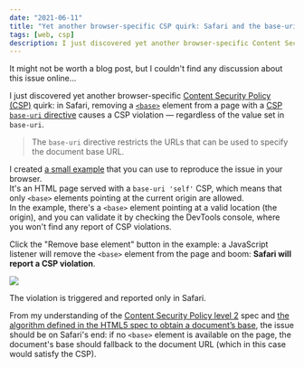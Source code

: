 ```yaml
---
date: "2021-06-11"
title: "Yet another browser-specific CSP quirk: Safari and the base-uri directive"
tags: [web, csp]
description: I just discovered yet another browser-specific Content Security Policy quirk — Safari reports a violation if a <base> element is removed when a CSP base-uri directive is set on the page.
---
```


It might not be worth a blog post, but I couldn't find any discussion about this issue online...

I just discovered yet another browser-specific [Content Security Policy (CSP)](https://developer.mozilla.org/en-US/docs/Web/HTTP/CSP) quirk: in Safari, removing a [`<base>`](https://developer.mozilla.org/en-US/docs/Web/HTML/Element/base) element from a page with a [CSP `base-uri` directive](https://developer.mozilla.org/en-US/docs/Web/HTTP/Headers/Content-Security-Policy/base-uri) causes a CSP violation — regardless of the value set in `base-uri`. 

> The `base-uri` directive restricts the URLs that can be used to specify the document base URL.

I created [a small example](https://mmazzarolo.com/content-security-policy-safari-base-uri-violation) that you can use to reproduce the issue in your browser.  
It's an HTML page served with a `base-uri 'self'` CSP, which means that only `<base>` elements pointing at the current origin are allowed.  
In the example, there's a `<base>` element pointing at a valid location (the origin), and you can validate it by checking the DevTools console, where you won't find any report of CSP violations.   

Click the "Remove base element" button in the example: a JavaScript listener will remove the `<base>` element from the page and boom: **Safari will report a CSP violation**.  

![](/images/safari-screenshot.png)

The violation is triggered and reported only in Safari.  

From my understanding of the [Content Security Policy level 2](https://www.w3.org/TR/CSP2/#directive-base-uri) spec and [the algorithm defined in the HTML5 spec to obtain a document’s base](https://www.w3.org/TR/CSP2/#parse-a-source-list), the issue should be on Safari's end: if no `<base>` element is available on the page, the document's base should fallback to the document URL (which in this case would satisfy the CSP).

